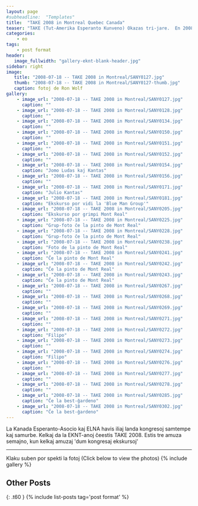 ```yaml
---
layout: page
#subheadline:  "Templates"
title:  "TAKE 2008 in Montreal Quebec Canada"
teaser: "TAKE (Tut-Amerika Esperanto Kunveno) Okazas tri-jare.  En 2008 ĝi okazis en Montrealo."
categories:
    - eo
tags:
    - post format
header:
   image_fullwidth: "gallery-eknt-blank-header.jpg"
sidebar: right
image:
   title: "2008-07-18 -- TAKE 2008 in Montreal/SANY0127.jpg"
   thumb: "2008-07-18 -- TAKE 2008 in Montreal/SANY0127-thumb.jpg"
   caption: fotoj de Ron Wolf
gallery:
    - image_url: "2008-07-18 -- TAKE 2008 in Montreal/SANY0127.jpg"
      caption: ""
    - image_url: "2008-07-18 -- TAKE 2008 in Montreal/SANY0128.jpg"
      caption: ""
    - image_url: "2008-07-18 -- TAKE 2008 in Montreal/SANY0134.jpg"
      caption: ""
    - image_url: "2008-07-18 -- TAKE 2008 in Montreal/SANY0150.jpg"
      caption: ""
    - image_url: "2008-07-18 -- TAKE 2008 in Montreal/SANY0151.jpg"
      caption: ""
    - image_url: "2008-07-18 -- TAKE 2008 in Montreal/SANY0152.jpg"
      caption: ""
    - image_url: "2008-07-18 -- TAKE 2008 in Montreal/SANY0154.jpg"
      caption: "Jomo Ludas kaj Kantas"
    - image_url: "2008-07-18 -- TAKE 2008 in Montreal/SANY0156.jpg"
      caption: ""
    - image_url: "2008-07-18 -- TAKE 2008 in Montreal/SANY0171.jpg"
      caption: "Julio Kantas"
    - image_url: "2008-07-18 -- TAKE 2008 in Montreal/SANY0181.jpg"
      caption: "Ekskurso por vidi la 'Blue Man Group'"
    - image_url: "2008-07-18 -- TAKE 2008 in Montreal/SANY0205.jpg"
      caption: "Ekskurso por grimpi Mont Real"
    - image_url: "2008-07-18 -- TAKE 2008 in Montreal/SANY0225.jpg"
      caption: "Grup-foto ĉe la pinto de Mont Real"
    - image_url: "2008-07-18 -- TAKE 2008 in Montreal/SANY0228.jpg"
      caption: "Grup-foto ĉe la pinto de Mont Real"
    - image_url: "2008-07-18 -- TAKE 2008 in Montreal/SANY0238.jpg"
      caption: "Foto de la pinto de Mont Real"
    - image_url: "2008-07-18 -- TAKE 2008 in Montreal/SANY0241.jpg"
      caption: "Ĉe la pinto de Mont Real"
    - image_url: "2008-07-18 -- TAKE 2008 in Montreal/SANY0242.jpg"
      caption: "Ĉe la pinto de Mont Real"
    - image_url: "2008-07-18 -- TAKE 2008 in Montreal/SANY0243.jpg"
      caption: "Ĉe la pinto de Mont Real"
    - image_url: "2008-07-18 -- TAKE 2008 in Montreal/SANY0267.jpg"
      caption: ""
    - image_url: "2008-07-18 -- TAKE 2008 in Montreal/SANY0268.jpg"
      caption: ""
    - image_url: "2008-07-18 -- TAKE 2008 in Montreal/SANY0269.jpg"
      caption: ""
    - image_url: "2008-07-18 -- TAKE 2008 in Montreal/SANY0271.jpg"
      caption: ""
    - image_url: "2008-07-18 -- TAKE 2008 in Montreal/SANY0272.jpg"
      caption: "Filipo"
    - image_url: "2008-07-18 -- TAKE 2008 in Montreal/SANY0273.jpg"
      caption: ""
    - image_url: "2008-07-18 -- TAKE 2008 in Montreal/SANY0274.jpg"
      caption: "Filipo"
    - image_url: "2008-07-18 -- TAKE 2008 in Montreal/SANY0276.jpg"
      caption: ""
    - image_url: "2008-07-18 -- TAKE 2008 in Montreal/SANY0277.jpg"
      caption: ""
    - image_url: "2008-07-18 -- TAKE 2008 in Montreal/SANY0278.jpg"
      caption: ""
    - image_url: "2008-07-18 -- TAKE 2008 in Montreal/SANY0285.jpg"
      caption: "Ĉe la best-ĝardeno"
    - image_url: "2008-07-18 -- TAKE 2008 in Montreal/SANY0302.jpg"
      caption: "Ĉe la best-ĝardeno"
---
```


<!--more-->

La Kanada Esperanto-Asocio kaj ELNA havis iliaj landa kongresoj samtempe kaj samurbe.  Kelkaj da la EKNT-anoj ĉeestis TAKE 2008.  Estis tre amuza semajno, kun kelkaj amuzaj 'dum kongresaj ekskursoj'

--------------------------
Klaku suben por spekti la fotoj (Click below to view the photos)
{% include gallery %}


## Other Posts
{: .t60 }
{% include list-posts tag='post format' %}
